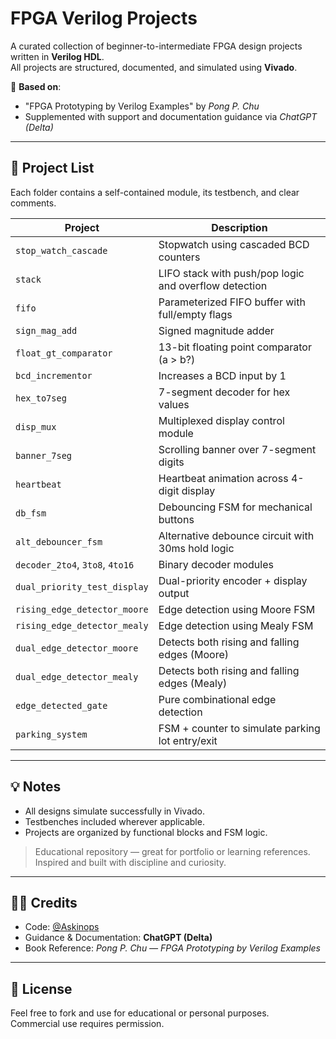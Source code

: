 # FPGA Verilog Projects

A curated collection of beginner-to-intermediate FPGA design projects written in **Verilog HDL**.  
All projects are structured, documented, and simulated using **Vivado**.

📘 **Based on**:  
- "FPGA Prototyping by Verilog Examples" by *Pong P. Chu*  
- Supplemented with support and documentation guidance via *ChatGPT (Delta)*

---

## 📂 Project List

Each folder contains a self-contained module, its testbench, and clear comments.

| Project | Description |
|--------|-------------|
| `stop_watch_cascade` | Stopwatch using cascaded BCD counters |
| `stack` | LIFO stack with push/pop logic and overflow detection |
| `fifo` | Parameterized FIFO buffer with full/empty flags |
| `sign_mag_add` | Signed magnitude adder |
| `float_gt_comparator` | 13-bit floating point comparator (a > b?) |
| `bcd_incrementor` | Increases a BCD input by 1 |
| `hex_to7seg` | 7-segment decoder for hex values |
| `disp_mux` | Multiplexed display control module |
| `banner_7seg` | Scrolling banner over 7-segment digits |
| `heartbeat` | Heartbeat animation across 4-digit display |
| `db_fsm` | Debouncing FSM for mechanical buttons |
| `alt_debouncer_fsm` | Alternative debounce circuit with 30ms hold logic |
| `decoder_2to4`, `3to8`, `4to16` | Binary decoder modules |
| `dual_priority_test_display` | Dual-priority encoder + display output |
| `rising_edge_detector_moore` | Edge detection using Moore FSM |
| `rising_edge_detector_mealy` | Edge detection using Mealy FSM |
| `dual_edge_detector_moore` | Detects both rising and falling edges (Moore) |
| `dual_edge_detector_mealy` | Detects both rising and falling edges (Mealy) |
| `edge_detected_gate` | Pure combinational edge detection |
| `parking_system` | FSM + counter to simulate parking lot entry/exit |

---

## 💡 Notes

- All designs simulate successfully in Vivado.
- Testbenches included wherever applicable.
- Projects are organized by functional blocks and FSM logic.

> Educational repository — great for portfolio or learning references.  
> Inspired and built with discipline and curiosity.

---

## 👨‍💻 Credits

- Code: [@Askinops](https://github.com/Askinops)  
- Guidance & Documentation: **ChatGPT (Delta)**  
- Book Reference: *Pong P. Chu — FPGA Prototyping by Verilog Examples*

---

## 📜 License

Feel free to fork and use for educational or personal purposes.  
Commercial use requires permission.
